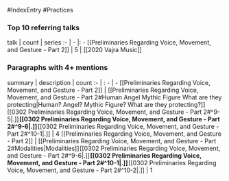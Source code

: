 #IndexEntry #Practices

### Top 10 referring talks
talk | count | series
:- | - |: -
[[Preliminaries Regarding Voice, Movement, and Gesture - Part 2]] | 5 | [[2020 Vajra Music]]

### Paragraphs with 4+ mentions
summary | description | count
:- | : - | -
[[Preliminaries Regarding Voice, Movement, and Gesture - Part 2]] | [[Preliminaries Regarding Voice, Movement, and Gesture - Part 2#Human Angel Mythic Figure What are they protecting\|Human? Angel? Mythic Figure? What are they protecting?]] [[0302 Preliminaries Regarding Voice, Movement, and Gesture - Part 2#^9-5\|.]] **[[0302 Preliminaries Regarding Voice, Movement, and Gesture - Part 2#^9-6\|.]]** [[0302 Preliminaries Regarding Voice, Movement, and Gesture - Part 2#^10-1\|.]] | 4
[[Preliminaries Regarding Voice, Movement, and Gesture - Part 2]] | [[Preliminaries Regarding Voice, Movement, and Gesture - Part 2#Modalities\|Modalities]] [[0302 Preliminaries Regarding Voice, Movement, and Gesture - Part 2#^9-6\|.]] **[[0302 Preliminaries Regarding Voice, Movement, and Gesture - Part 2#^10-1\|.]]** [[0302 Preliminaries Regarding Voice, Movement, and Gesture - Part 2#^10-2\|.]] | 1

